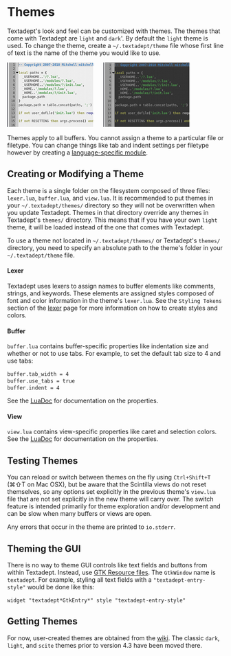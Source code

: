 # Themes

Textadept's look and feel can be customized with themes. The themes that come
with Textadept are `light` and `dark`'. By default the `light` theme is used. To
change the theme, create a `~/.textadept/theme` file whose first line of text is
the name of the theme you would like to use.

![Light Theme](images/lighttheme.png)
&nbsp;&nbsp;&nbsp;&nbsp;
![Dark Theme](images/darktheme.png)

Themes apply to all buffers. You cannot assign a theme to a particular file or
filetype. You can change things like tab and indent settings per filetype
however by creating a [language-specific
module](7_Modules.html#buffer_properties).

## Creating or Modifying a Theme

Each theme is a single folder on the filesystem composed of three files:
`lexer.lua`, `buffer.lua`, and `view.lua`. It is recommended to put themes in
your `~/.textadept/themes/` directory so they will not be overwritten when you
update Textadept. Themes in that directory override any themes in Textadept's
`themes/` directory. This means that if you have your own `light` theme, it will
be loaded instead of the one that comes with Textadept.

To use a theme not located in `~/.textadept/themes/` or Textadept's `themes/`
directory, you need to specify an absolute path to the theme's folder in your
`~/.textadept/theme` file.

#### Lexer

Textadept uses lexers to assign names to buffer elements like comments, strings,
and keywords. These elements are assigned styles composed of font and color
information in the theme's `lexer.lua`. See the `Styling Tokens` section of the
[lexer](../modules/lexer.html) page for more information on how to create styles
and colors.

#### Buffer

`buffer.lua` contains buffer-specific properties like indentation size and
whether or not to use tabs. For example, to set the default tab size to 4 and
use tabs:

    buffer.tab_width = 4
    buffer.use_tabs = true
    buffer.indent = 4

See the [LuaDoc](../modules/buffer.html) for documentation on the properties.

#### View

`view.lua` contains view-specific properties like caret and selection colors.
See the [LuaDoc](../modules/buffer.html) for documentation on the properties.

## Testing Themes

You can reload or switch between themes on the fly using `Ctrl+Shift+T` (⌘⇧T on
Mac OSX), but be aware that the Scintilla views do not reset themselves, so any
options set explicitly in the previous theme's `view.lua` file that are not set
explicitly in the new theme will carry over. The switch feature is intended
primarily for theme exploration and/or development and can be slow when many
buffers or views are open.

Any errors that occur in the theme are printed to `io.stderr`.

## Theming the GUI

There is no way to theme GUI controls like text fields and buttons from within
Textadept. Instead, use [GTK Resource files][gtkrc]. The `GtkWindow` name is
`textadept`. For example, styling all text fields with a
`"textadept-entry-style"` would be done like this:

    widget "textadept*GtkEntry*" style "textadept-entry-style"

[gtkrc]: http://library.gnome.org/devel/gtk/stable/gtk-Resource-Files.html

## Getting Themes

For now, user-created themes are obtained from the
[wiki](http://caladbolg.net/textadeptwiki). The classic `dark`, `light`, and
`scite` themes prior to version 4.3 have been moved there.
